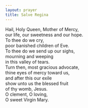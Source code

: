 ```yaml
---
layout: prayer
title: Salve Regina
---
```

Hail, Holy Queen, Mother of Mercy,  
our life, our sweetness and our hope.  
To thee do we cry,  
poor banished children of Eve.  
To thee do we send up our sighs,  
mourning and weeping  
in this valley of tears.  
Turn then, most gracious advocate,  
thine eyes of mercy toward us,  
and after this our exile  
show unto us the blessed fruit  
of thy womb, Jesus.  
O clement, O loving,  
O sweet Virgin Mary.